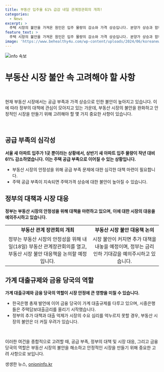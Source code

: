 ```yaml
---
title: 부동산 입주율 61% 급감 내일 관계장관회의 개최!
categories:
  - News
excerpt: >
  주택 시장의 불안을 가져온 원인은 입주 물량의 감소와 가격 상승입니다. 분양가 상승과 함께 공급 부족으로 패닉 바잉 현상까지 나타나고 있습니다. 이에 정부는 내일 회의를 열어 대책을 논의할 예정이며, 금리 인하와 가계 대출규제 등에 대한 관측도 높아지고 있습니다. 그러나 추가 대책과 대출 억제가 심리를 안정시키지 못할 경우, 하반기 부동산 시장의 불안은 더욱 더 커질 우려가 있습니다.
feature_text: >
  주택 시장의 불안을 가져온 원인은 입주 물량의 감소와 가격 상승입니다. 분양가 상승과 함께 공급 부족으로 패닉 바잉 현상까지 나타나고 있습니다. 이에 정부는 내일 회의를 열어 대책을 논의할 예정이며, 금리 인하와 가계 대출규제 등에 대한 관측도 높아지고 있습니다. 그러나 추가 대책과 대출 억제가 심리를 안정시키지 못할 경우, 하반기 부동산 시장의 불안은 더욱 더 커질 우려가 있습니다.
image: 'https://www.behealthy4u.com/wp-content/uploads/2024/06/koreanews.jpg'
---
```


<p><img src="https://www.behealthy4u.com/wp-content/uploads/2024/06/koreanews.jpg" alt="info 속보" /></p>

<h1>부동산 시장 불안 속 고려해야 할 사항</h1>

<p data-ke-size="size16">&nbsp;</p>

<p>현재 부동산 시장에서는 공급 부족과 가격 상승으로 인한 불안이 높아지고 있습니다. 이에 따라 정부의 대책에 관심이 모아지고 있는 가운데, 부동산 시장의 불안을 완화하고 안정적인 시장을 만들기 위해 고려해야 할 몇 가지 중요한 사항이 있습니다.</p>

<p data-ke-size="size16">&nbsp;</p>

<h2 data-ke-size="size26">공급 부족의 심각성</h2>

<p><b>서울 새 아파트 입주가 1곳 뿐이라는 상황에서, 상반기 새 아파트 입주 물량이 작년 대비 61% 감소하였습니다. 이는 주택 공급 부족으로 이어질 수 있는 상황입니다.</b></p>

<ul>
  <li>부동산 시장의 안정성을 위해 공급 부족 문제에 대한 심각한 대책 마련이 필요합니다.</li>
  <li>주택 공급 부족이 지속되면 주택가격 상승에 대한 불안이 높아질 수 있습니다.</li>
</ul>

<h2 data-ke-size="size26">정부의 대책과 시장 대응</h2>

<p><b>정부는 부동산 시장의 안정성을 위해 대책을 마련하고 있으며, 이에 대한 시장의 대응을 예의주시하고 있습니다.</b></p>

<table>
  <tr>
    <td style="text-align: center; height: 17px;"><b>부동산 관계 장관회의 개최</b></td>
    <td style="text-align: center; height: 17px;"><b>부동산 시장 불안 대응책 논의</b></td>
  </tr>
  <tr>
    <td style="text-align: center;">정부는 부동산 시장의 안정성을 위해 내일(18일) 부동산 관계장관회의를 열고, 부동산 시장 불안 대응책을 논의할 예정입니다.</td>
    <td style="text-align: center;">시장 불안이 커지면 추가 대책을 내놓을 예정이며, 정부는 금리 인하 기대감을 예의주시하고 있습니다.</td>
  </tr>
</table>

<h2 data-ke-size="size26">가계 대출규제와 금융 당국의 역할</h2>

<p><b>가계 대출규제와 금융 당국의 역할이 시장 안정에 큰 영향을 미칠 수 있습니다.</b></p>

<ul>
  <li>한국은행 총재 발언에 이어 금융 당국이 가계 대출규제를 다루고 있으며, 시중은행들은 주택담보대출금리를 올리기 시작했습니다.</li>
  <li>정부의 추가 대책과 대출 억제가 시장의 수요 심리를 억누르지 못할 경우, 부동산 시장의 불안은 더 커질 우려가 있습니다.</li>
</ul>

<p data-ke-size="size16">&nbsp;</p>

<p>이러한 여건을 종합적으로 고려할 때, 공급 부족, 정부의 대책 및 시장 대응, 그리고 금융 당국의 역할은 부동산 시장의 불안을 해소하고 안정적인 시장을 만들기 위해 중요한 고려 사항으로 보입니다.</p>
생생한 뉴스, <a href="https://onioninfo.kr" rel="dofollow">onioninfo.kr</a>


